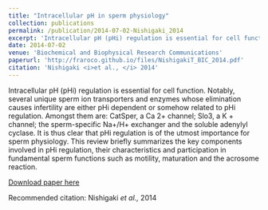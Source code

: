 ```yaml
---
title: "Intracellular pH in sperm physiology"
collection: publications
permalink: /publication/2014-07-02-Nishigaki_2014
excerpt: 'Intracellular pH (pHi) regulation is essential for cell function. Notably, several unique sperm ion transporters and enzymes whose elimination causes infertility are either pHi dependent or somehow related to pHi regulation. Amongst them are: CatSper, a Ca 2+ channel; Slo3, a K + channel; the sperm-specific Na+/H+ exchanger and the soluble adenylyl cyclase. It is thus clear that pHi regulation is of the utmost importance for sperm physiology. This review briefly summarizes the key components involved in pHi regulation, their characteristics and participation in fundamental sperm functions such as motility, maturation and the acrosome reaction.'
date: 2014-07-02
venue: 'Biochemical and Biophysical Research Communications'
paperurl: 'http://fraroco.github.io/files/NishigakiT_BIC_2014.pdf'
citation: 'Nishigaki <i>et al., </i> 2014'
---
```

Intracellular pH (pHi) regulation is essential for cell function. Notably, several unique sperm ion transporters and enzymes whose elimination causes infertility are either pHi dependent or somehow related to pHi regulation. Amongst them are: CatSper, a Ca 2+ channel; Slo3, a K + channel; the sperm-specific Na+/H+ exchanger and the soluble adenylyl cyclase. It is thus clear that pHi regulation is of the utmost importance for sperm physiology. This review briefly summarizes the key components involved in pHi regulation, their characteristics and participation in fundamental sperm functions such as motility, maturation and the acrosome reaction.

[Download paper here](http://fraroco.github.io/files/NishigakiT_BIC_2014.pdf)

Recommended citation: Nishigaki <i>et al., </i> 2014
